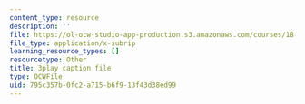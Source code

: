 ```yaml
---
content_type: resource
description: ''
file: https://ol-ocw-studio-app-production.s3.amazonaws.com/courses/18-01sc-single-variable-calculus-fall-2010/795c357b0fc2a715b6f913f43d38ed99_twzGBqPeW0M.srt
file_type: application/x-subrip
learning_resource_types: []
resourcetype: Other
title: 3play caption file
type: OCWFile
uid: 795c357b-0fc2-a715-b6f9-13f43d38ed99
---
```


